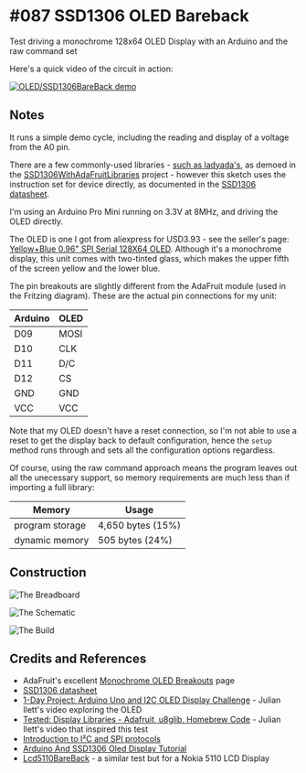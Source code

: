 # #087 SSD1306 OLED Bareback

Test driving a monochrome 128x64 OLED Display with an Arduino and the raw command set

Here's a quick video of the circuit in action:

[![OLED/SSD1306BareBack demo](https://img.youtube.com/vi/nOg80VcqZtc/0.jpg)](https://www.youtube.com/watch?v=nOg80VcqZtc)

## Notes

It runs a simple demo cycle, including the reading and display of a voltage from the A0 pin.

There are a few commonly-used libraries - [such as ladyada's](https://github.com/adafruit/Adafruit_SSD1306),
as demoed in the [SSD1306WithAdaFruitLibraries](../SSD1306WithAdaFruitLibraries) project -
however this sketch uses the instruction set for device directly, as documented in the [SSD1306 datasheet](https://www.adafruit.com/datasheets/SSD1306.pdf).

I'm using an Arduino Pro Mini running on 3.3V at 8MHz, and driving the OLED directly.

The OLED is one I got from aliexpress for USD3.93 - see the seller's page: [Yellow+Blue 0.96" SPI Serial 128X64 OLED](https://www.aliexpress.com/item/M89-Free-Shipping-Yellow-Blue-0-96-SPI-Serial-128X64-OLED-LCD-Display-Module-for-Arduino/32245505493.html). Although it's a monochrome display, this unit comes with two-tinted glass, which makes the upper fifth of the screen yellow and the lower blue.


The pin breakouts are slightly different from the AdaFruit module (used in the Fritzing diagram). These are the actual pin connections for my unit:

| Arduino | OLED |
|---------|------|
| D09     | MOSI |
| D10     | CLK  |
| D11     | D/C  |
| D12     | CS   |
| GND     | GND  |
| VCC     | VCC  |

Note that my OLED doesn't have a reset connection, so I'm not able to use a reset to get the display back to default configuration,
hence the `setup` method runs through and sets all the configuration options regardless.

Of course, using the raw command approach means the program leaves out all the unecessary support, so memory requirements
are much less than if importing a full library:

| Memory          | Usage             |
|-----------------|-------------------|
| program storage | 4,650 bytes (15%) |
| dynamic memory  | 505 bytes (24%)   |


## Construction

![The Breadboard](./assets/SSD1306BareBack_bb.jpg?raw=true)

![The Schematic](./assets/SSD1306BareBack_schematic.jpg?raw=true)

![The Build](./assets/SSD1306BareBack_build.jpg?raw=true)

## Credits and References

* AdaFruit's excellent [Monochrome OLED Breakouts](https://learn.adafruit.com/monochrome-oled-breakouts/overview) page
* [SSD1306 datasheet](https://www.adafruit.com/datasheets/SSD1306.pdf)
* [1-Day Project: Arduino Uno and I2C OLED Display Challenge](https://www.youtube.com/watch?v=VEZGn0zYHiE) - Julian Ilett's video exploring the OLED
* [Tested: Display Libraries - Adafruit, u8glib, Homebrew Code](https://youtu.be/lkWZuAnHa2Y) - Julian Ilett's video that inspired this test
* [Introduction to I²C and SPI protocols](http://www.byteparadigm.com/applications/introduction-to-i2c-and-spi-protocols/)
* [Arduino And SSD1306 Oled Display Tutorial](https://www.youtube.com/watch?v=mggDYVzS-Xs)
* [Lcd5110BareBack](../../Lcd5110BareBack) - a similar test but for a Nokia 5110 LCD Display
